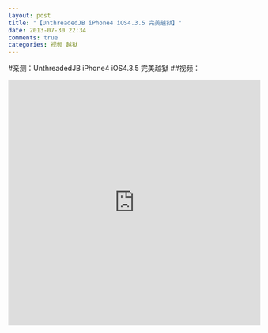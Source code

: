 ```yaml
---
layout: post
title: "【UnthreadedJB iPhone4 iOS4.3.5 完美越狱】"
date: 2013-07-30 22:34
comments: true
categories: 视频 越狱
---
```

#亲测：UnthreadedJB iPhone4 iOS4.3.5 完美越狱
##视频：
<iframe height=498 width=510 src="http://player.youku.com/embed/XNTg5NTg0MTMy" frameborder=0 allowfullscreen></iframe>